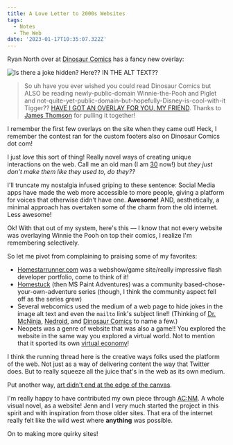 ```yaml
---
title: A Love Letter to 2000s Websites
tags:
  - Notes
  - The Web
date: '2023-01-17T10:35:07.322Z'
---
```


Ryan North over at [Dinosaur Comics](https://qwantz.com/index.php?comic=3843&butiwouldratherbereading=winniethepooh&mobile=0) has a fancy new overlay:

![Is there a joke hidden? Here?? IN THE ALT TEXT??](https://padilla-media.s3.amazonaws.com/blog/imgs/Screen+Shot+2023-01-12+at+4.12.57+PM.png)

> So uh have you ever wished you could read Dinosaur Comics but ALSO be reading newly-public-domain Winnie-the-Pooh and Piglet and not-quite-yet-public-domain-but-hopefully-Disney-is-cool-with-it Tigger?? [HAVE I GOT AN OVERLAY FOR YOU, MY FRIEND](https://qwantz.com/index.php?comic=3843&butiwouldratherbereading=winniethepooh&mobile=0). Thanks to [James Thomson](https://pcalc.com/) for pulling it together!

I remember the first few overlays on the site when they came out! Heck, I remember the contest ran for the custom footers also on Dinosaur Comics dot com!

I just _love_ this sort of thing! Really novel ways of creating unique interactions on the web. Call me an old man (I am [30](/30) now!) but _they just don't make them like they used to, do they??_

I'll truncate my nostalgia infused griping to these sentence: Social Media apps have made the web more accessible to more people, giving a platform for voices that otherwise didn't have one. **Awesome!** AND, aesthetically, a minimal approach has overtaken some of the charm from the old internet. Less awesome!

Ok! With that out of my system, here's this — I know that not every website was overlaying Winnie the Pooh on top their comics, I realize I'm remembering selectively.

So let me pivot from complaining to praising some of my favorites:

- [Homestarrunner.com](https://homestarrunner.com/) was a webshow/game site/really impressive flash developer portfolio, come to think of it!
- [Homestuck](https://www.homestuck.com/) (then MS Paint Adventures) was a community based-chose-your-own-adventure series (though, I think the community aspect fell off as the series grew)
- Several webcomics used the medium of a web page to hide jokes in the image alt text and even the `mailto` link's subject line!! (Thinking of [Dr. McNinja](http://drmcninja.com/), [Nedroid](http://nedroid.com/), and [Dinosaur Comics](https://qwantz.com/index.php) to name a few.)
- Neopets was a genre of website that was also a game!! You explored the website in the same way you explored a virtual world. Not to mention that it sported its own [virtual economy](https://thehistoryoftheweb.com/neopets/)!

I think the running thread here is the creative ways folks used the platform of the web. Not just as a way of delivering content the way that Twitter does. But to really squeeze all the juice that's in the web as its own medium.

Put another way, [art didn't end at the edge of the canvas](https://sive.rs/ext).

I'm really happy to have contributed my own piece through [AC:NM](/acnm). A whole visual novel, as a website! Jenn and I very much started the project in this spirit and with inspiration from those older sites. That era of the internet really felt like the wild west where **anything** was possible.

On to making more quirky sites!

